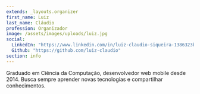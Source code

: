 ```yaml
---
extends: _layouts.organizer
first_name: Luiz
last_name: Cláudio
profession: Organizador
image: /assets/images/uploads/luiz.jpg
social:
  LinkedIn: "https://www.linkedin.com/in/luiz-claudio-siqueira-1386323b/"
  Github: "https://github.com/luiz-claudio"
section: info
---
```


Graduado em Ciência da Computação, desenvolvedor web mobile desde 2014. Busca sempre aprender novas tecnologias e compartilhar conhecimentos.
